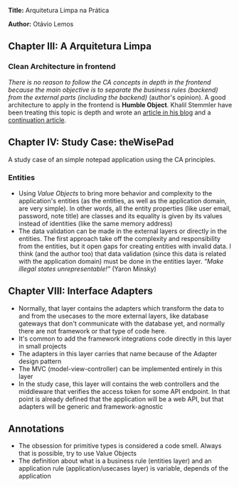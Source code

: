 **Title:** Arquitetura Limpa na Prática

**Author:** Otávio Lemos

## Chapter III: A Arquitetura Limpa

### Clean Architecture in frontend

_There is no reason to follow the CA concepts in depth in the frontend because the main objective is to separate the business rules (backend) from the external parts (including the backend)_ (author's opinion). A good architecture to apply in the frontend is **Humble Object**. Khalil Stemmler have been treating this topic is depth and wrote an [article in his blog](https://khalilstemmler.com/articles/client-side-architecture/introduction/) and a [continuation article](https://khalilstemmler.com/articles/typescript-domain-driven-design/ddd-frontend/).

## Chapter IV: Study Case: theWisePad

A study case of an simple notepad application using the CA principles.

### Entities

- Using _Value Objects_ to bring more behavior and complexity to the application's entities (as the entities, as well as the application domain, are very simple). In other words, all the entity properties (like user email, password, note title) are classes and its equality is given by its values instead of identities (like the same memory address)
- The data validation can be made in the external layers or directly in the entities. The first approach take off the complexity and responsibility from the entities, but it open gaps for creating entities with invalid data. I think (and the author too) that data validation (since this data is related with the application domain) must be done in the entities layer. _“Make illegal states unrepresentable!”_ (Yaron Minsky)

## Chapter VIII: Interface Adapters

- Normally, that layer contains the adapters which transform the data to and from the usecases to the more external layers, like database gateways that don't communicate with the database yet, and normally there are not framework or that type of code here.
- It's common to add the framework integrations code directly in this layer in small projects
- The adapters in this layer carries that name because of the Adapter design pattern
- The MVC (model-view-controller) can be implemented entirely in this layer
- In the study case, this layer will contains the web controllers and the middleware that verifies the access token for some API endpoint. In that point is already defined that the application will be a web API, but that adapters will be generic and framework-agnostic

## Annotations

- The obsession for primitive types is considered a code smell. Always that is possible, try to use Value Objects
- The definition about what is a business rule (entities layer) and an application rule (application/usecases layer) is variable, depends of the application
